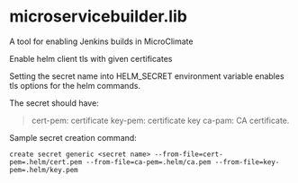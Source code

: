 # microservicebuilder.lib
A tool for enabling Jenkins builds in MicroClimate

Enable helm client tls with given certificates

Setting the secret name into HELM_SECRET environment variable enables tls options for the helm commands.

The secret should have:

> cert-pem: certificate
> key-pem: certificate key
> ca-pam: CA certificate.

Sample secret creation command:

`create secret generic <secret name> --from-file=cert-pem=.helm/cert.pem --from-file=ca-pem=.helm/ca.pem --from-file=key-pem=.helm/key.pem`

